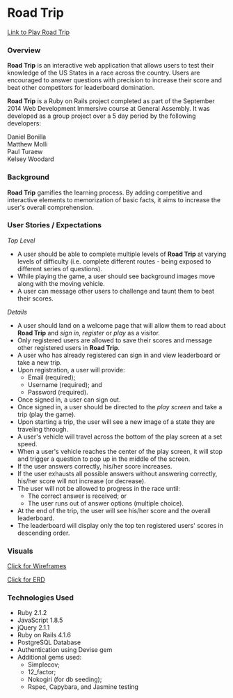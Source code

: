 Road Trip
=======

[Link to Play Road Trip](https://state-capital-road-trip.herokuapp.com/)

### Overview

**Road Trip** is an interactive web application that allows users to test their knowledge of the US States in a race across the country. Users are encouraged to answer questions with precision to increase their score and beat  other competitors for leaderboard domination.

**Road Trip** is a Ruby on Rails project completed as part of the September 2014 Web Development Immersive course at General Assembly. It was developed as a group project over a 5 day period by the following developers:

Daniel Bonilla   
Matthew Molli    
Paul Turaew    
Kelsey Woodard

### Background
**Road Trip** gamifies the learning process. By adding competitive and interactive elements to memorization of basic facts, it aims to increase the user's overall comprehension.  

### User Stories / Expectations
*Top Level*

* A user should be able to complete multiple levels of **Road Trip** at varying levels of difficulty (i.e. complete different routes - being exposed to different series of questions).
* While playing the game, a user should see background images move along with the moving vehicle.
* A user can message other users to challenge and taunt them to beat their scores.

*Details*

* A user should land on a welcome page that will allow them to read about **Road Trip** and *sign in*, *register* or *play* as a visitor.
* Only registered users are allowed to save their scores and message other registered users in **Road Trip**.
* A user who has already registered can sign in and view leaderboard or take a new trip.
* Upon registration, a user will provide:
    * Email (required); 
    * Username (required); and
    * Password (required).
* Once signed in, a user can sign out.
* Once signed in, a user should be directed to the *play screen* and take a trip (play the game).
* Upon starting a trip, the user will see a new image of a state they are traveling through.
* A user's vehicle will travel across the bottom of the play screen at a set speed.
* When a user's vehicle reaches the center of the play screen, it will stop and trigger a question to pop up in the middle of the screen.
* If the user answers correctly, his/her score increases.
* If the user exhausts all possible answers without answering correctly, his/her score will not increase (or decrease).
* The user will not be allowed to progress in the race until:
    * The correct answer is received; or
    * The user runs out of answer options (multiple choice).
* At the end of the trip, the user will see his/her score and the overall leaderboard.
* The leaderboard will display only the top ten registered users' scores in descending order.

### Visuals
[Click for Wireframes](https://github.com/kwoodard22/road_trip/tree/master/wireframes) 

[Click for ERD](https://github.com/kwoodard22/road_trip/tree/master/ERD)


### Technologies Used
* Ruby 2.1.2
* JavaScript 1.8.5
* jQuery 2.1.1
* Ruby on Rails 4.1.6
* PostgreSQL Database
* Authentication using Devise gem
* Additional gems used:
    * Simplecov;
    * 12_factor;
    * Nokogiri (for db seeding);
    * Rspec, Capybara, and Jasmine testing
